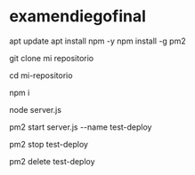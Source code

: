 # examendiegofinal

apt update 
apt install npm -y
npm install -g pm2

git clone mi repositorio

cd mi-repositorio

npm i

node server.js

pm2 start server.js --name test-deploy

pm2 stop test-deploy

pm2 delete test-deploy
